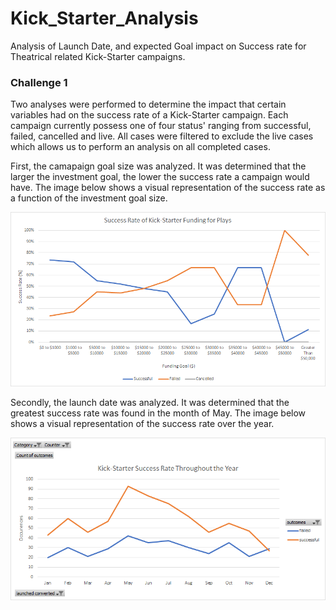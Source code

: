 # Kick_Starter_Analysis
Analysis of Launch Date, and expected Goal impact on Success rate for Theatrical related Kick-Starter campaigns.  
### Challenge 1 
Two analyses were performed to determine the impact that certain variables had on the success rate of a Kick-Starter campaign. Each campaign currently possess one of four status' ranging from successful, failed, cancelled and live. All cases were filtered to exclude the live cases which allows us to perform an analysis on all completed cases. 

First, the camapaign goal size was analyzed. It was determined that the larger the investment goal, the lower the success rate a campaign would have. The image below shows a visual representation of the success rate as a function of the investment goal size. 

![](GoalSuccessRate.png)

Secondly, the launch date was analyzed. It was determined that the greatest success rate was found in the month of May. The image below shows a visual representation of the success rate over the year. 

![](LaunchDateSuccessRate.png)
